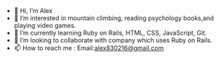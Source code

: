 - 👋 Hi, I’m Alex
- 👀 I’m interested in mountain climbing, reading psychology books,and playing video games.
- 🌱 I’m currently learning Ruby on Rails, HTML, CSS, JavaScript, Git.
- 💞️ I’m looking to collaborate with company which uses Ruby on Rails.
- 📫 How to reach me : Email:alex830216@gmail.com

<!---
alex830216/alex830216 is a ✨ special ✨ repository because its `README.md` (this file) appears on your GitHub profile.
You can click the Preview link to take a look at your changes.
--->
